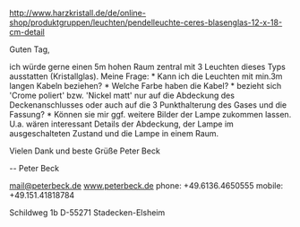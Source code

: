<a href="http://www.harzkristall.de/de/online-shop/produktgruppen/leuchten/pendelleuchte-ceres-blasenglas-12-x-18-cm-detail" rel="noopener" class="external-link" target="_blank" style="color:#00e9ff;"><u>http://www.harzkristall.de/de/online-shop/produktgruppen/leuchten/pendelleuchte-ceres-blasenglas-12-x-18-cm-detail</u></a>



<span style="color:#000ff;">Guten Tag,</span>

<span style="color:#000ff;">ich würde gerne einen 5m hohen Raum zentral mit 3 Leuchten dieses Typs ausstatten (Kristallglas). Meine Frage:</span>
<span style="color:#000ff;">* Kann ich die Leuchten mit min.3m langen Kabeln beziehen?</span>
<span style="color:#000ff;">* Welche Farbe haben die Kabel?</span>
<span style="color:#000ff;">* bezieht sich 'Crome poliert' bzw. 'Nickel matt' nur auf die Abdeckung des Deckenanschlusses oder auch auf</span>
<span style="color:#000ff;">die 3 Punkthalterung des Gases und die Fassung?</span>
<span style="color:#000ff;">* Können sie mir ggf. weitere Bilder der Lampe zukommen lassen. U.a. wären interessant Details der Abdeckung,</span>
<span style="color:#000ff;">der Lampe im ausgeschalteten Zustand und die Lampe in einem Raum.</span>

<span style="color:#000ff;">Vielen Dank und beste Grüße</span>
<span style="color:#000ff;">Peter Beck</span>

<span style="color:#000ff;">--</span> 
<span style="color:#000ff;">Peter Beck</span>

<a href="mailto:mail@peterbeck.de" rel="noopener" class="external-link" target="_blank" style="color:#00e9ff;"><u>mail@peterbeck.de</u></a>
<span style="color:#000ff;">www.peterbeck.de</span>
<span style="color:#000ff;">phone: +49.6136.4650555</span>
<span style="color:#000ff;">mobile: +49.151.41818784</span>

<span style="color:#000ff;">Schildweg 1b</span>
<span style="color:#000ff;">D-55271 Stadecken-Elsheim</span>